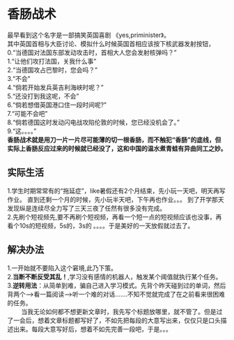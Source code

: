 # 香肠战术
最早看到这个名字是一部搞笑英国喜剧 《yes,priminister》。\
其中英国首相与大臣讨论、模拟什么时候英国首相应该按下核武器发射按钮，\
0.“当德国对法国东部发动攻击时，首相大人您会发射核弹吗？”\
1.“让他们攻打法国，关我什么事”\
2.“当德国攻占巴黎时，您会吗？”\
3.“不会”\
4.“倘若开始发兵英吉利海峡时呢？”\
5.“还没打到我这呢，不会”\
6.“倘若想借英国港口住一段时间呢?"\
7.“可能不会吧”\
8.“倘若德国这时发动闪电战攻陷伦敦的时候，您已经没机会了。”\
9.“这。。。。”\
**香肠战术就是用刀一片一片尽可能薄的切一根香肠，而不触犯“香肠”的底线，但实际上香肠反应过来的时候就已经没了，这和中国的温水煮青蛙有异曲同工之妙。**

## 实际生活
1.学生时期常常有的“拖延症”，like暑假还有2个月结束，先小玩一天吧，明天再写作业。
直到还剩一个月的时候，先小玩半天吧，下午再也作业。。。 到了开学那天发现纵是连续尽全力写了三天三夜了任然有很多没有完成。\
2.先刷个短视频先,要不再刷个短视频，再看一个短一点的短视频应该也没事，再看个10s的短视频，5s的，3s的 。。。。于是美好的一天放假就过去了。

## 解决办法
1.一开始就不要陷入这个窘境,此乃下策。\
2.**当断不断反受其乱！**,学习没有感情的机器人，触发某个阈值就执行某个任务。\
3.**逆转用法**：从简单到难，骗自己进入学习模式。先背个昨天碰到过的单词，然后背两个——>看一篇阅读——>听一个难的对话.......不知不觉就完成了在之前看来很困难的任务。\
  &emsp;&emsp; 当我无论如何都不想更新文章时，我先写个标题放哪里，就不管了。但是过了一会后，想着文章标题都写好了，不如先把每段的大意写出来，仅仅只是口头描述出来。每段大意写好后，想着不如先完善一段吧，于是。。。

